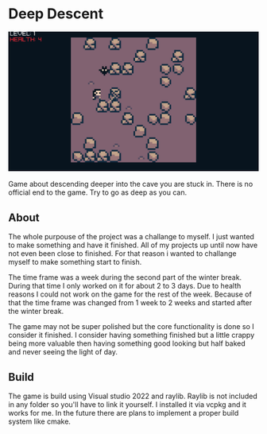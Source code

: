# Deep Descent

![Gameplay screenshot](./DeepDescent/assets/gameplay.png)

Game about descending deeper into the cave you are stuck in. There is no official end to the game.
Try to go as deep as you can. 

## About
The whole purpouse of the project was a challange to myself. I just wanted to make something and have it finished. All of my projects up until now have not
even been close to finished. For that reason i wanted to challange myself to make something start to finish.

The time frame was a week during the second part of the winter break. During that time I only worked on it for about 2 to 3 days. Due to health reasons
I could not work on the game for the rest of the week.
Because of that the time frame was changed from 1 week to 2 weeks and started after the winter break.

The game may not be super polished but the core functionality is done so I consider it finished. I consider having something finished but a little crappy
being more valuable then having something good looking but half baked and never seeing the light of day.

## Build
The game is build using Visual studio 2022 and raylib. Raylib is not included in any folder so you'll have to link it yourself. 
I installed it via vcpkg and it works for me.
In the future there are plans to implement a proper build system like cmake. 
